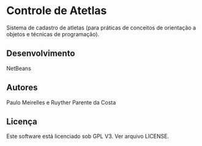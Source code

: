 Controle de Atetlas
===================

Sistema de cadastro de atletas (para práticas de conceitos de orientação a
objetos e técnicas de programação).


Desenvolvimento
---------------

NetBeans


Autores
------

Paulo Meirelles e Ruyther Parente da Costa


Licença
-------

Este software está licenciado sob GPL V3. Ver arquivo LICENSE.



